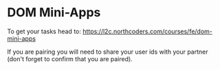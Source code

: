 # DOM Mini-Apps

To get your tasks head to:
https://l2c.northcoders.com/courses/fe/dom-mini-apps

If you are pairing you will need to share your user ids with your partner (don't forget to confirm that you are paired).